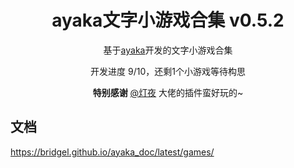 <div align="center">

# ayaka文字小游戏合集 v0.5.2

基于[ayaka](https://github.com/bridgeL/nonebot-plugin-ayaka)开发的文字小游戏合集

开发进度 9/10，还剩1个小游戏等待构思

**特别感谢**  [@灯夜](https://github.com/lunexnocty/Meiri) 大佬的插件蛮好玩的~

</div>

## 文档

https://bridgel.github.io/ayaka_doc/latest/games/

